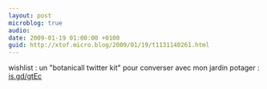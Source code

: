 ```yaml
---
layout: post
microblog: true
audio: 
date: 2009-01-19 01:00:00 +0100
guid: http://xtof.micro.blog/2009/01/19/t1131140261.html
---
```

wishlist : un "botanicall twitter kit" pour converser avec mon jardin potager : [is.gd/gtEc](http://is.gd/gtEc)
